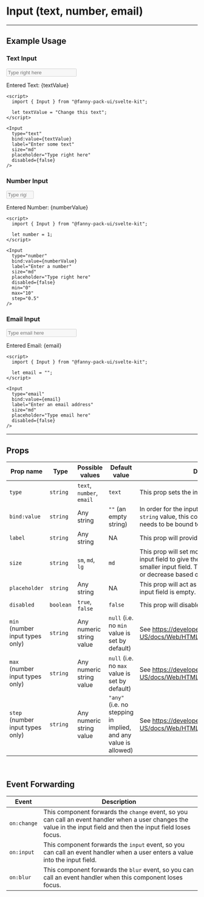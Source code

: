 <script lang="ts">
  import { Input } from "/src/lib";

  let textValue = "Change this text";
  let numberValue = 1;
  let email = ""
</script>


# Input (text, number, email)

---

## Example Usage

### Text Input

<Input
  type="text"
  bind:value={textValue}
  label="Enter some text"
  size="md"
  placeholder="Type right here"
  disabled={false}
/>

<p>Entered Text: {textValue}</p>

```svelte
<script>
  import { Input } from "@fanny-pack-ui/svelte-kit";

  let textValue = "Change this text";
</script>

<Input
  type="text"
  bind:value={textValue}
  label="Enter some text"
  size="md"
  placeholder="Type right here"
  disabled={false}
/>
```

### Number Input

<Input
  type="number"
  bind:value={numberValue}
  label="Enter a number"
  size="md"
  placeholder="Type right here"
  disabled={false}
  min="0"
  max="10"
  step="0.5"
/>

<p>Entered Number: {numberValue}</p>

```svelte
<script>
  import { Input } from "@fanny-pack-ui/svelte-kit";

  let number = 1;
</script>

<Input
  type="number"
  bind:value={numberValue}
  label="Enter a number"
  size="md"
  placeholder="Type right here"
  disabled={false}
  min="0"
  max="10"
  step="0.5"
/>
```

### Email Input

<Input
  type="email"
  bind:value={email}
  label="Enter an email address"
  size="md"
  placeholder="Type email here"
  disabled={false}
/>

<p>Entered Email: {email}</p>

```svelte
<script>
  import { Input } from "@fanny-pack-ui/svelte-kit";

  let email = "";
</script>

<Input
  type="email"
  bind:value={email}
  label="Enter an email address"
  size="md"
  placeholder="Type email here"
  disabled={false}
/>
```

---

## Props
| Prop name | Type | Possible values | Default value | Description |
| --------- | ---- | --------------- | ------------- | ----------- |
| `type` | `string` | `text`, `number`, `email` | `text` | This prop sets the input field type. |
| `bind:value` | `string` | Any string | `""` (an empty string) | In order for the input field to be updated with a `string` value, this component's `value` property needs to be bound to a `string` variable. |
| `label` | `string` | Any string | NA | This prop will provide a label for the input field. |
| `size` | `string` | `sm`, `md`, `lg` | `md` | This prop will set more or less padding for the input field to give the appearance of a larger or smaller input field. The text size will also increase or decrease based on this `size` prop. |
| `placeholder` | `string` | Any string | NA | This prop will act as the placeholder when the input field is empty. |
| `disabled` | `boolean` | `true`, `false` | `false` | This prop will disable the input field. |
| `min` (number input types only) | `string` | Any numeric string value | `null` (i.e. no `min` value is set by default) | See https://developer.mozilla.org/en-US/docs/Web/HTML/Element/input/number#min |
| `max` (number input types only) | `string` | Any numeric string value | `null` (i.e. no `max` value is set by default) | See https://developer.mozilla.org/en-US/docs/Web/HTML/Element/input/number#max |
| `step` (number input types only) | `string` | Any numeric string value | `"any"` (i.e. no stepping in implied, and any value is allowed) | See https://developer.mozilla.org/en-US/docs/Web/HTML/Element/input/number#step |

<br>

## Event Forwarding
| Event | Description |
| ----- | ----------- |
| `on:change` | This component forwards the `change` event, so you can call an event handler when a user changes the value in the input field and then the input field loses focus. |
| `on:input` | This component forwards the `input` event, so you can call an event handler when a user enters a value into the input field. |
| `on:blur` | This component forwards the `blur` event, so you can call an event handler when this component loses focus. |
